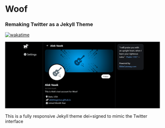 # Woof
### Remaking Twitter as a Jekyll Theme
[![wakatime](https://wakatime.com/badge/user/9c14ea8e-607b-4d09-9ca3-1a8b6760810d/project/a3450241-b126-495f-b7c3-9bb1aa2be9e4.svg)](https://wakatime.com/badge/user/9c14ea8e-607b-4d09-9ca3-1a8b6760810d/project/a3450241-b126-495f-b7c3-9bb1aa2be9e4)

![Screenshot](/image.png)

This is a fully responsive Jekyll theme dei=signed to mimic the Twitter interface
